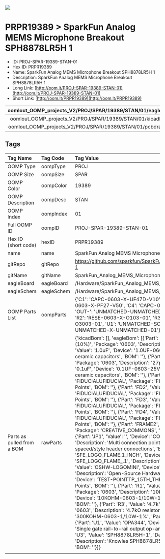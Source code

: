 


  
![][im]
# PRPR19389 > SparkFun Analog MEMS Microphone Breakout SPH8878LR5H 1

- ID: PROJ-SPAR-19389-STAN-01
- Hex ID: PRPR19389
- Name: SparkFun Analog MEMS Microphone Breakout SPH8878LR5H 1
- Description: SparkFun Analog MEMS Microphone Breakout SPH8878LR5H 1
- Long Link: [http://oom.lt/PROJ-SPAR-19389-STAN-01](http://oom.lt/PROJ-SPAR-19389-STAN-01)
- Short Link: [http://oom.lt/PRPR19389](http://oom.lt/PRPR19389)
  

|oomlout_OOMP_projects_V2/PROJ/SPAR/19389/STAN/01/eagleImage.png|oomlout_OOMP_projects_V2/PROJ/SPAR/19389/STAN/01/eagleSchemImage.png|oomlout_OOMP_projects_V2/PROJ/SPAR/19389/STAN/01/kicadPcb3dFront.png|oomlout_OOMP_projects_V2/PROJ/SPAR/19389/STAN/01/kicadPcb3dBack.png|
| :---: | :---: | :---: | :---: |
|oomlout_OOMP_projects_V2/PROJ/SPAR/19389/STAN/01/kicadPcb3d.png|oomlout_OOMP_projects_V2/PROJ/SPAR/19389/STAN/01/bomBack.png|oomlout_OOMP_projects_V2/PROJ/SPAR/19389/STAN/01/bomFront.png|oomlout_OOMP_projects_V2/PROJ/SPAR/19389/STAN/01/pcbdraw.svg|
|oomlout_OOMP_projects_V2/PROJ/SPAR/19389/STAN/01/pcbdrawBack.svg||||

## Tags
  

|Tag Name|Tag Code|Tag Value|
| :--- | :--- | :--- |
|OOMP Type|oompType|PROJ|
|OOMP Size|oompSize|SPAR|
|OOMP Color|oompColor|19389|
|OOMP Description|oompDesc|STAN|
|OOMP Index|oompIndex|01|
|Full OOMP ID|oompID|PROJ-SPAR-19389-STAN-01|
|Hex ID (short code)|hexID|PRPR19389|
|name|name|SparkFun Analog MEMS Microphone Breakout SPH8878LR5H 1|
|gitRepo|gitRepo|https://github.com/sparkfun/SparkFun_Analog_MEMS_Microphone_Breakout_SPH8878LR5H-1|
|gitName|gitName|SparkFun_Analog_MEMS_Microphone_Breakout_SPH8878LR5H-1|
|eagleBoard|eagleBoard|/Hardware/SparkFun_Analog_MEMS_Microphone_Breakout_SPH8878LR5H-1.brd|
|eagleSchem|eagleSchem|/Hardware/SparkFun_Analog_MEMS_Microphone_Breakout_SPH8878LR5H-1.sch|
|OOMP Parts List|oompParts|{'C1': 'CAPC-0603-X-UF47D-V10', 'C2': 'CAPC-0603-X-UNMATCHED-01', 'C3': 'CAPC-0603-X-PF27-V50', 'C4': 'CAPC-0603-X-NF100-V50', 'JP1': 'HEAD-I01-X-PI03-01', 'OUT-': 'UNMATCHED-UNMATCHED-X-UNMATCHED-01', 'R1': 'RESE-0603-X-O103-01', 'R2': 'RESE-0603-X-O103-01', 'R3': 'RESE-0603-X-O472-01', 'R4': 'RESE-0603-X-O3003-01', 'U1': 'UNMATCHED-SO235-X-UNMATCHED-01', 'U3': 'UNMATCHED-UNMATCHED-X-UNMATCHED-01'}|
|Parts as pulled from a BOM|rawParts|{'kicadBom': [], 'eagleBom': [{'Part': 'C1', 'Value': '4.7uF', 'Device': '4.7UF-0603-6.3V-(10%)', 'Package': '0603', 'Description': '4.7µF ceramic capacitors', 'BOM': ''}, {'Part': 'C2', 'Value': '1.0uF', 'Device': '1.0UF-0603-16V-10%', 'Package': '0603', 'Description': '1µF ceramic capacitors', 'BOM': ''}, {'Part': 'C3', 'Value': '27pF', 'Device': '27PF-0603-50V-5%', 'Package': '0603', 'Description': '27pF ceramic capacitors', 'BOM': ''}, {'Part': 'C4', 'Value': '0.1uF', 'Device': '0.1UF-0603-25V-(+80/-20%)', 'Package': '0603', 'Description': '0.1µF ceramic capacitors', 'BOM': ''}, {'Part': 'FD1', 'Value': 'FIDUCIALUFIDUCIAL', 'Device': 'FIDUCIALUFIDUCIAL', 'Package': 'FIDUCIAL-MICRO', 'Description': 'Fiducial Alignment Points', 'BOM': ''}, {'Part': 'FD2', 'Value': 'FIDUCIALUFIDUCIAL', 'Device': 'FIDUCIALUFIDUCIAL', 'Package': 'FIDUCIAL-MICRO', 'Description': 'Fiducial Alignment Points', 'BOM': ''}, {'Part': 'FD3', 'Value': 'FIDUCIALUFIDUCIAL', 'Device': 'FIDUCIALUFIDUCIAL', 'Package': 'FIDUCIAL-MICRO', 'Description': 'Fiducial Alignment Points', 'BOM': ''}, {'Part': 'FD4', 'Value': 'FIDUCIALUFIDUCIAL', 'Device': 'FIDUCIALUFIDUCIAL', 'Package': 'FIDUCIAL-MICRO', 'Description': 'Fiducial Alignment Points', 'BOM': ''}, {'Part': 'FRAME2', 'Value': 'FRAME-LETTER', 'Device': 'FRAME-LETTER', 'Package': 'CREATIVE_COMMONS', 'Description': 'Schematic Frame - Letter', 'BOM': ''}, {'Part': 'JP1', 'Value': '', 'Device': 'CONN_031X03_NO_SILK', 'Package': '1X03_NO_SILK', 'Description': 'Multi connection point. Often used as Generic Header-pin footprint for 0.1 inch spaced/style header connections', 'BOM': ''}, {'Part': 'LOGO1', 'Value': 'SFE_LOGO_FLAME.1_INCH', 'Device': 'SFE_LOGO_FLAME.1_INCH', 'Package': 'SFE_LOGO_FLAME_.1', 'Description': 'SparkFun Flame Logo', 'BOM': ''}, {'Part': 'LOGO2', 'Value': 'OSHW-LOGOMINI', 'Device': 'OSHW-LOGOMINI', 'Package': 'OSHW-LOGO-MINI', 'Description': 'Open-Source Hardware (OSHW) Logo', 'BOM': ''}, {'Part': 'OUT-', 'Value': '', 'Device': 'TEST-POINTTP_15TH_THRU', 'Package': 'TP_15TH', 'Description': 'SparkFun Test Points', 'BOM': ''}, {'Part': 'R1', 'Value': '10k', 'Device': '10KOHM-0603-1/10W-1%', 'Package': '0603', 'Description': '10kΩ resistor', 'BOM': ''}, {'Part': 'R2', 'Value': '10k', 'Device': '10KOHM-0603-1/10W-1%', 'Package': '0603', 'Description': '10kΩ resistor', 'BOM': ''}, {'Part': 'R3', 'Value': '4.7k', 'Device': '4.7KOHM-0603-1/10W-1%', 'Package': '0603', 'Description': '4.7kΩ resistor', 'BOM': ''}, {'Part': 'R4', 'Value': '300k', 'Device': '300KOHM-0603-1/10W-1%', 'Package': '0603', 'Description': '300kΩ resistor', 'BOM': ''}, {'Part': 'U1', 'Value': 'OPA344', 'Device': 'OPA344', 'Package': 'SOT23-5', 'Description': 'Single gate rail-to-rail output op-amp. Inputs extend 300mV past rails.', 'BOM': ''}, {'Part': 'U3', 'Value': 'SPH8878LR5H-1', 'Device': 'SPH8878LR5H-1', 'Package': 'SPH8878LR5H-1', 'Description': 'Knowles SPH8878LR5H-1 ANALOG BOTTOM PORT SISONIC™ MICROPHONE', 'BOM': ''}]}|
||||



[im]: PROJ/SPAR/19389/STAN/01/kicadPcb3d_450.png
